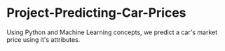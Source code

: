 # Project-Predicting-Car-Prices
Using Python and Machine Learning concepts, we predict a car's market price using it's attributes.
